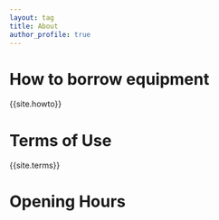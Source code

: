 ```yaml
---
layout: tag
title: About
author_profile: true
---
```

# How to borrow equipment
{{site.howto}}

# Terms of Use
{{site.terms}}
# Opening Hours
